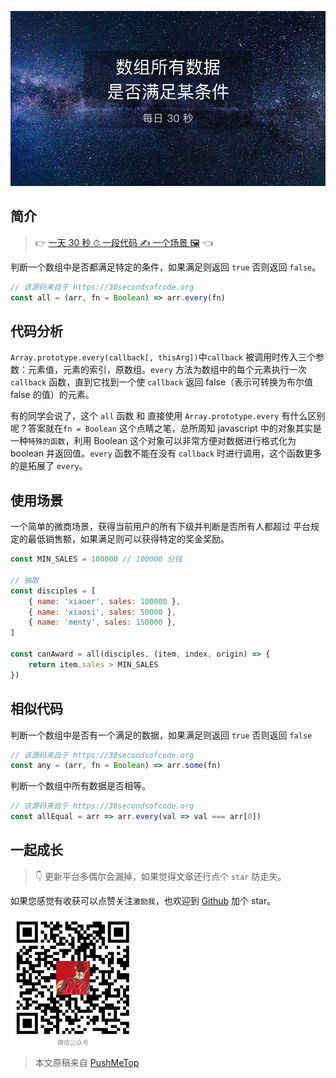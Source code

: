 <!-- # 数组所有数据是否满足某条件 -->

![封面](https://raw.githubusercontent.com/pushmetop/resource/master/30-seconds-for-everyday/all/poster.png)

## 简介



> 👉 [一天 30 秒 ⏱ 一段代码 ✍️ 一个场景 🖼](https://github.com/pushmetop/30-seconds-for-everyday) 👈

判断一个数组中是否都满足特定的条件，如果满足则返回 `true` 否则返回 `false`。

```javascript
// 该源码来自于 https://30secondsofcode.org
const all = (arr, fn = Boolean) => arr.every(fn)
```

<!--more-->

## 代码分析

`Array.prototype.every(callback[, thisArg])`中`callback` 被调用时传入三个参数：元素值，元素的索引，原数组。`every` 方法为数组中的每个元素执行一次 `callback` 函数，直到它找到一个使 `callback` 返回 false（表示可转换为布尔值 false 的值）的元素。

有的同学会说了，这个 `all` 函数 和 直接使用 `Array.prototype.every` 有什么区别呢？答案就在`fn = Boolean` 这个点睛之笔，总所周知 javascript 中的对象其实是一种`特殊的函数`，利用 Boolean 这个对象可以非常方便对数据进行格式化为 boolean 并返回值。`every` 函数不能在没有 `callback` 时进行调用，这个函数更多的是拓展了 `every`。

## 使用场景

一个简单的微商场景，获得当前用户的所有下级并判断是否所有人都超过 平台规定的最低销售额，如果满足则可以获得特定的奖金奖励。

```javascript
const MIN_SALES = 100000 // 100000 分钱

// 抽取
const disciples = [
    { name: 'xiaoer', sales: 100000 },
    { name: 'xiaosi', sales: 50000 },
    { name: 'menty', sales: 150000 },
]

const canAward = all(disciples, (item, index, origin) => {
    return item.sales > MIN_SALES
})
```

## 相似代码

判断一个数组中是否有一个满足的数据，如果满足则返回 `true` 否则返回 `false`

```javascript
// 该源码来自于 https://30secondsofcode.org
const any = (arr, fn = Boolean) => arr.some(fn)
```

判断一个数组中所有数据是否相等。

```javascript
// 该源码来自于 https://30secondsofcode.org
const allEqual = arr => arr.every(val => val === arr[0])
```

## 一起成长

> 👇 更新平台多偶尔会漏掉，如果觉得文章还行点个 `star` 防走失。

如果您感觉有收获可以点赞关注`激励我`，也欢迎到 [Github](https://github.com/pushmetop/30-seconds-for-everyday) 加个 star。

![微信公众号](https://raw.githubusercontent.com/pushmetop/resource/master/donate/pushmetop.png)

> 本文原稿来自 [PushMeTop](https://github.com/pushmetop)